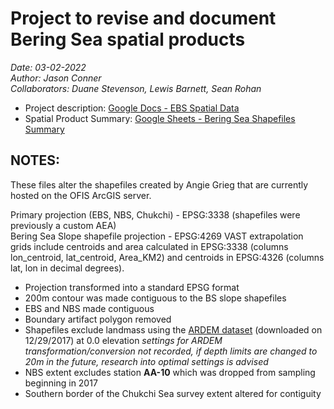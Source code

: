 # Project to revise and document Bering Sea spatial products
*Date: 03-02-2022*  
*Author: Jason Conner*  
*Collaborators: Duane Stevenson, Lewis Barnett, Sean Rohan*

- Project description: [Google Docs - EBS Spatial Data](https://docs.google.com/document/d/1ib9B3iutfJMquQF4l6fNYqh4Ww1oHmUK8gBvpSUIE8U/)
- Spatial Product Summary: [Google Sheets - Bering Sea Shapefiles Summary](https://docs.google.com/spreadsheets/d/1wQr14AoqrzXPX6zYTwMzO05pJgzirl6MNXJbS9onyyg/)

## NOTES:
These files alter the shapefiles created by Angie Grieg that are currently hosted on the OFIS ArcGIS server.

Primary projection (EBS, NBS, Chukchi) - EPSG:3338 (shapefiles were previously a custom AEA)  
Bering Sea Slope shapefile projection - EPSG:4269
VAST extrapolation grids include centroids and area calculated in EPSG:3338 (columns lon_centroid, lat_centroid, Area_KM2) and centroids in EPSG:4326 (columns lat, lon in decimal degrees).

- Projection transformed into a standard EPSG format
- 200m contour was made contiguous to the BS slope shapefiles
- EBS and NBS made contiguous
- Boundary artifact polygon removed 
- Shapefiles exclude landmass using the [ARDEM dataset](http://research.cfos.uaf.edu/bathy/) (downloaded on 12/29/2017) at 0.0 elevation *settings for ARDEM transformation/conversion not recorded, if depth limits are changed to 20m in the future, research into optimal settings is advised*
- NBS extent excludes station **AA-10** which was dropped from sampling beginning in 2017
- Southern border of the Chukchi Sea survey extent altered for contiguity
